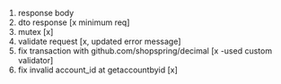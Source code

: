 1. response body
2. dto response [x minimum req]
3. mutex [x]
4. validate request [x, updated error message]
5. fix transaction with github.com/shopspring/decimal [x -used custom validator]
6. fix invalid account_id at getaccountbyid [x]